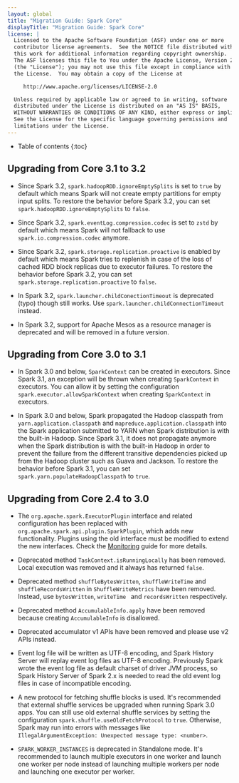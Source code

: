 ```yaml
---
layout: global
title: "Migration Guide: Spark Core"
displayTitle: "Migration Guide: Spark Core"
license: |
  Licensed to the Apache Software Foundation (ASF) under one or more
  contributor license agreements.  See the NOTICE file distributed with
  this work for additional information regarding copyright ownership.
  The ASF licenses this file to You under the Apache License, Version 2.0
  (the "License"); you may not use this file except in compliance with
  the License.  You may obtain a copy of the License at

     http://www.apache.org/licenses/LICENSE-2.0

  Unless required by applicable law or agreed to in writing, software
  distributed under the License is distributed on an "AS IS" BASIS,
  WITHOUT WARRANTIES OR CONDITIONS OF ANY KIND, either express or implied.
  See the License for the specific language governing permissions and
  limitations under the License.
---
```


* Table of contents
{:toc}

## Upgrading from Core 3.1 to 3.2

- Since Spark 3.2, `spark.hadoopRDD.ignoreEmptySplits` is set to `true` by default which means Spark will not create empty partitions for empty input splits. To restore the behavior before Spark 3.2, you can set `spark.hadoopRDD.ignoreEmptySplits` to `false`.

- Since Spark 3.2, `spark.eventLog.compression.codec` is set to `zstd` by default which means Spark will not fallback to use `spark.io.compression.codec` anymore.

- Since Spark 3.2, `spark.storage.replication.proactive` is enabled by default which means Spark tries to replenish in case of the loss of cached RDD block replicas due to executor failures. To restore the behavior before Spark 3.2, you can set `spark.storage.replication.proactive` to `false`.

- In Spark 3.2, `spark.launcher.childConectionTimeout` is deprecated (typo) though still works. Use `spark.launcher.childConnectionTimeout` instead.

- In Spark 3.2, support for Apache Mesos as a resource manager is deprecated and will be removed in a future version. 

## Upgrading from Core 3.0 to 3.1

- In Spark 3.0 and below, `SparkContext` can be created in executors. Since Spark 3.1, an exception will be thrown when creating `SparkContext` in executors. You can allow it by setting the configuration `spark.executor.allowSparkContext` when creating `SparkContext` in executors.

- In Spark 3.0 and below, Spark propagated the Hadoop classpath from `yarn.application.classpath` and `mapreduce.application.classpath` into the Spark application submitted to YARN when Spark distribution is with the built-in Hadoop. Since Spark 3.1, it does not propagate anymore when the Spark distribution is with the built-in Hadoop in order to prevent the failure from the different transitive dependencies picked up from the Hadoop cluster such as Guava and Jackson. To restore the behavior before Spark 3.1, you can set `spark.yarn.populateHadoopClasspath` to `true`.

## Upgrading from Core 2.4 to 3.0

- The `org.apache.spark.ExecutorPlugin` interface and related configuration has been replaced with
  `org.apache.spark.api.plugin.SparkPlugin`, which adds new functionality. Plugins using the old
  interface must be modified to extend the new interfaces. Check the
  [Monitoring](monitoring.html) guide for more details.

- Deprecated method `TaskContext.isRunningLocally` has been removed. Local execution was removed and it always has returned `false`.

- Deprecated method `shuffleBytesWritten`, `shuffleWriteTime` and `shuffleRecordsWritten` in `ShuffleWriteMetrics` have been removed. Instead, use `bytesWritten`, `writeTime ` and `recordsWritten` respectively.

- Deprecated method `AccumulableInfo.apply` have been removed because creating `AccumulableInfo` is disallowed.

- Deprecated accumulator v1 APIs have been removed and please use v2 APIs instead.

- Event log file will be written as UTF-8 encoding, and Spark History Server will replay event log files as UTF-8 encoding. Previously Spark wrote the event log file as default charset of driver JVM process, so Spark History Server of Spark 2.x is needed to read the old event log files in case of incompatible encoding.

- A new protocol for fetching shuffle blocks is used. It's recommended that external shuffle services be upgraded when running Spark 3.0 apps. You can still use old external shuffle services by setting the configuration `spark.shuffle.useOldFetchProtocol` to `true`. Otherwise, Spark may run into errors with messages like `IllegalArgumentException: Unexpected message type: <number>`.

- `SPARK_WORKER_INSTANCES` is deprecated in Standalone mode. It's recommended to launch multiple executors in one worker and launch one worker per node instead of launching multiple workers per node and launching one executor per worker.
